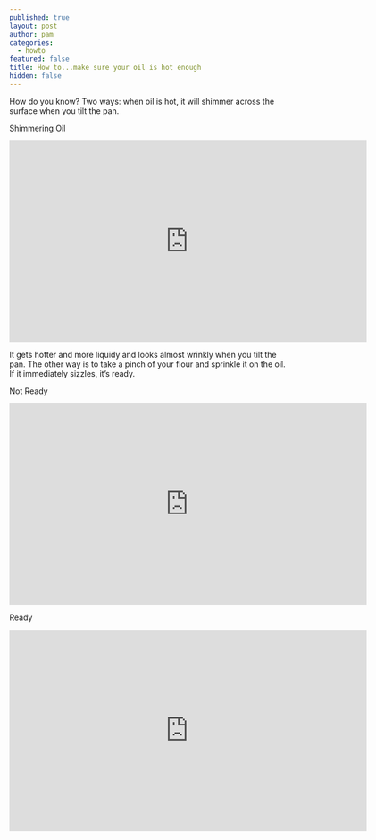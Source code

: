 ```yaml
---
published: true
layout: post
author: pam
categories:
  - howto
featured: false
title: How to...make sure your oil is hot enough
hidden: false
---
```

How do you know?  Two ways: when oil is hot, it will shimmer across the surface when you tilt the pan.  

Shimmering Oil

<iframe width="640" height="360" src="https://www.youtube.com/embed/cc4M9izmx5Q" frameborder="0" allow="accelerometer; autoplay; encrypted-media; gyroscope; picture-in-picture" allowfullscreen></iframe>


It gets hotter and more liquidy and looks almost wrinkly when you tilt the pan. The other way is to take a pinch of your flour and sprinkle it on the oil.  If it immediately sizzles, it’s ready.

Not Ready

<iframe width="640" height="360" src="https://www.youtube.com/embed/zIRz8s_ud4I" frameborder="0" allow="accelerometer; autoplay; encrypted-media; gyroscope; picture-in-picture" allowfullscreen></iframe>

Ready

<iframe width="640" height="360" src="https://www.youtube.com/embed/pPbEDvsaQzA" frameborder="0" allow="accelerometer; autoplay; encrypted-media; gyroscope; picture-in-picture" allowfullscreen></iframe>
